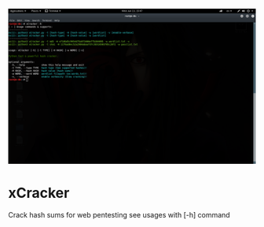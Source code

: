 ![Screenshot](xCrackerUsage.png)


# xCracker
Crack hash sums for web pentesting see usages with [-h] command

